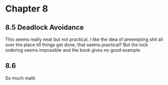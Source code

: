 # Chapter 8

## 8.5 Deadlock Avoidance

This seems really neat but not practical. I like the idea of preempting shit all over the place till things get done, that seems practical? But the lock ordering seems impossible and the book gives no good example.

## 8.6

So much math